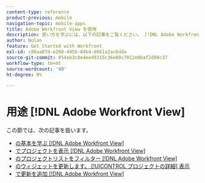 ```yaml
---
content-type: reference
product-previous: mobile
navigation-topic: mobile-apps
title: Adobe Workfront View を使用
description: 使い方を学ぶには、以下の記事をご覧ください。 [!DNL Adobe Workfront] 表示。
author: Nolan
feature: Get Started with Workfront
exl-id: c86aa07d-e260-495b-84b4-d661a2ac6dda
source-git-commit: 854eb3c0e4ee49315c36e00c7012e0baf2d98c37
workflow-type: tm+mt
source-wordcount: '40'
ht-degree: 0%

---
```


# 用途 [!DNL Adobe Workfront View]

この節では、次の記事を扱います。

* [の基本を学ぶ [!DNL Adobe Workfront View]](../../../workfront-basics/mobile-apps/using-workfront-view/get-started-with-workfront-view.md)
* [でプロジェクトを表示 [!DNL Adobe Workfront View]](../../../workfront-basics/mobile-apps/using-workfront-view/display-projects-in-wokrfont-view.md)
* [のプロジェクトリストをフィルター [!DNL Adobe Workfront View]](../../../workfront-basics/mobile-apps/using-workfront-view/filter-project-lists-in-workfront-view.md)
* [のウィジェットを更新します。 [!UICONTROL プロジェクトの詳細] 表示](../../../workfront-basics/mobile-apps/using-workfront-view/update-widgets-in-workfront-view.md)
* [で更新を追加 [!DNL Adobe Workfront View]](../../../workfront-basics/mobile-apps/using-workfront-view/add-updates-in-workfront-view.md)
